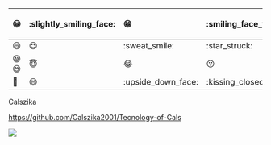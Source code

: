 |:grinning:|<p>**:slightly\_smiling\_face:**</p><p></p>|:grin:|<p>**:smiling\_face\_with\_three\_hearts:**</p><p></p>|
| :- | :- | :- | :- |
|:smile:|:wink:|:sweat\_smile:|:star\_struck:|
|:laughing: :satisfied:|:innocent:|:joy:|:kissing:|
|:rofl:|:smiley:|:upside\_down\_face:|:kissing\_closed\_eyes:|

Calszika

https://github.com/Calszika2001/Tecnology-of-Cals

![](Aspose.Words.28ed5b6b-fc07-494d-b6a1-3df6e5f739f2.001.jpeg)
